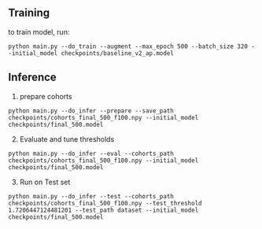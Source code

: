 ## Training
to train model, run:
```angular2html
python main.py --do_train --augment --max_epoch 500 --batch_size 320 --initial_model checkpoints/baseline_v2_ap.model
```
## Inference
1. prepare cohorts
```angular2html
python main.py --do_infer --prepare --save_path checkpoints/cohorts_final_500_f100.npy --initial_model checkpoints/final_500.model
```
2. Evaluate and tune thresholds
```angular2html
python main.py --do_infer --eval --cohorts_path checkpoints/cohorts_final_500_f100.npy --initial_model checkpoints/final_500.model
```
3. Run on Test set
```angular2html
python main.py --do_infer --test --cohorts_path checkpoints/cohorts_final_500_f100.npy --test_threshold 1.7206447124481201 --test_path dataset --initial_model checkpoints/final_500.model
```